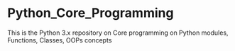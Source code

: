 # Python_Core_Programming
This is the Python 3.x repository on Core programming on Python modules, Functions, Classes, OOPs concepts
